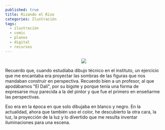 ```yaml
---
published: true
title: Rizando el Rizo
categories: Ilustración
tags:
  - ilustración
  - comic
  - planos
  - digital
  - recursos
---
```


<p align="center">
  <img src="http://cominoilustracion.com/images/proyectos/miscelaneo/6.jpg"/>
</p>

Recuerdo que, cuando estudiaba dibujo técnico en el instituto, un ejercicio que me encantaba era proyectar las sombras de las figuras que nos mandaban construir en perspectiva. Recuerdo bien a un profesor, al que apodábamos "El Dalí", por su bigote y porque tenía una forma de expresarse muy parecida a la del pintor y que fue el primero en enseñarme las perspectivas.

<!--more-->

Eso era en la época en que solo dibujaba en blanco y negro. En la actualidad, ahora que también uso el color, he descubierto la otra cara, la luz, la proyección de la luz y lo divertido que me resulta inventar iluminaciones para una escena.
